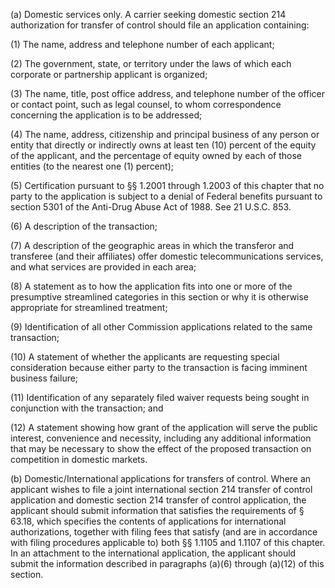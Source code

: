 (a) Domestic services only. A carrier seeking domestic section 214 authorization for transfer of control should file an application containing:

(1) The name, address and telephone number of each applicant;

(2) The government, state, or territory under the laws of which each corporate or partnership applicant is organized;

(3) The name, title, post office address, and telephone number of the officer or contact point, such as legal counsel, to whom correspondence concerning the application is to be addressed;

(4) The name, address, citizenship and principal business of any person or entity that directly or indirectly owns at least ten (10) percent of the equity of the applicant, and the percentage of equity owned by each of those entities (to the nearest one (1) percent);

(5) Certification pursuant to §§ 1.2001 through 1.2003 of this chapter that no party to the application is subject to a denial of Federal benefits pursuant to section 5301 of the Anti-Drug Abuse Act of 1988. See 21 U.S.C. 853.

(6) A description of the transaction;

(7) A description of the geographic areas in which the transferor and transferee (and their affiliates) offer domestic telecommunications services, and what services are provided in each area;

(8) A statement as to how the application fits into one or more of the presumptive streamlined categories in this section or why it is otherwise appropriate for streamlined treatment;

(9) Identification of all other Commission applications related to the same transaction;

(10) A statement of whether the applicants are requesting special consideration because either party to the transaction is facing imminent business failure;

(11) Identification of any separately filed waiver requests being sought in conjunction with the transaction; and

(12) A statement showing how grant of the application will serve the public interest, convenience and necessity, including any additional information that may be necessary to show the effect of the proposed transaction on competition in domestic markets.

(b) Domestic/International applications for transfers of control. Where an applicant wishes to file a joint international section 214 transfer of control application and domestic section 214 transfer of control application, the applicant should submit information that satisfies the requirements of § 63.18, which specifies the contents of applications for international authorizations, together with filing fees that satisfy (and are in accordance with filing procedures applicable to) both §§ 1.1105 and 1.1107 of this chapter. In an attachment to the international application, the applicant should submit the information described in paragraphs (a)(6) through (a)(12) of this section.

